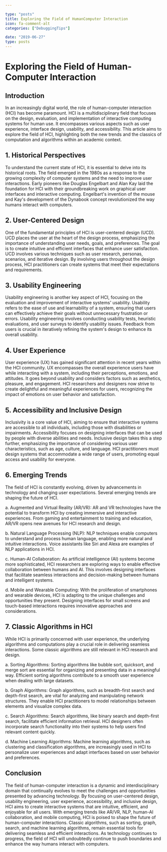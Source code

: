 ```yaml
---

type: "posts"
title: Exploring the Field of HumanComputer Interaction
icon: fa-comment-alt
categories: ["DebuggingTips"]

date: "2019-06-27"
type: posts
---
```





# Exploring the Field of Human-Computer Interaction

## Introduction

In an increasingly digital world, the role of human-computer interaction (HCI) has become paramount. HCI is a multidisciplinary field that focuses on the design, evaluation, and implementation of interactive computing systems for human use. It encompasses various aspects such as user experience, interface design, usability, and accessibility. This article aims to explore the field of HCI, highlighting both the new trends and the classics of computation and algorithms within an academic context.

## 1. Historical Perspectives

To understand the current state of HCI, it is essential to delve into its historical roots. The field emerged in the 1980s as a response to the growing complexity of computer systems and the need to improve user interactions. Early pioneers like Douglas Engelbart and Alan Kay laid the foundation for HCI with their groundbreaking work on graphical user interfaces and interactive computing. Engelbart's invention of the mouse and Kay's development of the Dynabook concept revolutionized the way humans interact with computers.

## 2. User-Centered Design

One of the fundamental principles of HCI is user-centered design (UCD). UCD places the user at the heart of the design process, emphasizing the importance of understanding user needs, goals, and preferences. The goal is to create intuitive and efficient interfaces that enhance user satisfaction. UCD involves various techniques such as user research, personas, scenarios, and iterative design. By involving users throughout the design process, HCI practitioners can create systems that meet their expectations and requirements.

## 3. Usability Engineering

Usability engineering is another key aspect of HCI, focusing on the evaluation and improvement of interactive systems' usability. Usability refers to the ease of use and learnability of a system, ensuring that users can effectively achieve their goals without unnecessary frustration or errors. Usability engineering involves conducting usability tests, heuristic evaluations, and user surveys to identify usability issues. Feedback from users is crucial in iteratively refining the system's design to enhance its overall usability.

## 4. User Experience

User experience (UX) has gained significant attention in recent years within the HCI community. UX encompasses the overall experience users have while interacting with a system, including their perceptions, emotions, and attitudes. It goes beyond usability and considers factors such as aesthetics, pleasure, and engagement. HCI researchers and designers now strive to create delightful and meaningful experiences for users, recognizing the impact of emotions on user behavior and satisfaction.

## 5. Accessibility and Inclusive Design

Inclusivity is a core value of HCI, aiming to ensure that interactive systems are accessible to all individuals, including those with disabilities or impairments. Accessibility focuses on designing interfaces that can be used by people with diverse abilities and needs. Inclusive design takes this a step further, emphasizing the importance of considering various user characteristics, such as age, culture, and language. HCI practitioners must design systems that accommodate a wide range of users, promoting equal access and usability for everyone.

## 6. Emerging Trends

The field of HCI is constantly evolving, driven by advancements in technology and changing user expectations. Several emerging trends are shaping the future of HCI.

a. Augmented and Virtual Reality (AR/VR): AR and VR technologies have the potential to transform HCI by creating immersive and interactive experiences. From gaming and entertainment to training and education, AR/VR opens new avenues for HCI research and design.

b. Natural Language Processing (NLP): NLP techniques enable computers to understand and process human language, enabling more natural and intuitive interactions. Voice assistants like Siri and Alexa are examples of NLP applications in HCI.

c. Human-AI Collaboration: As artificial intelligence (AI) systems become more sophisticated, HCI researchers are exploring ways to enable effective collaboration between humans and AI. This involves designing interfaces that facilitate seamless interactions and decision-making between humans and intelligent systems.

d. Mobile and Wearable Computing: With the proliferation of smartphones and wearable devices, HCI is adapting to the unique challenges and opportunities they present. Designing interfaces for small screens and touch-based interactions requires innovative approaches and considerations.

## 7. Classic Algorithms in HCI

While HCI is primarily concerned with user experience, the underlying algorithms and computations play a crucial role in delivering seamless interactions. Some classic algorithms are still relevant in HCI research and design.

a. Sorting Algorithms: Sorting algorithms like bubble sort, quicksort, and merge sort are essential for organizing and presenting data in a meaningful way. Efficient sorting algorithms contribute to a smooth user experience when dealing with large datasets.

b. Graph Algorithms: Graph algorithms, such as breadth-first search and depth-first search, are vital for analyzing and manipulating network structures. They enable HCI practitioners to model relationships between elements and visualize complex data.

c. Search Algorithms: Search algorithms, like binary search and depth-first search, facilitate efficient information retrieval. HCI designers often incorporate search functionality into their systems to help users find relevant content quickly.

d. Machine Learning Algorithms: Machine learning algorithms, such as clustering and classification algorithms, are increasingly used in HCI to personalize user experiences and adapt interfaces based on user behavior and preferences.

## Conclusion

The field of human-computer interaction is a dynamic and interdisciplinary domain that continually evolves to meet the challenges and opportunities presented by advancing technology. By focusing on user-centered design, usability engineering, user experience, accessibility, and inclusive design, HCI aims to create interactive systems that are intuitive, efficient, and enjoyable for all users. With emerging trends like AR/VR, NLP, human-AI collaboration, and mobile computing, HCI is poised to shape the future of human-computer interactions. Classic algorithms, such as sorting, graph, search, and machine learning algorithms, remain essential tools for delivering seamless and efficient interactions. As technology continues to progress, the field of HCI will undoubtedly continue to push boundaries and enhance the way humans interact with computers.